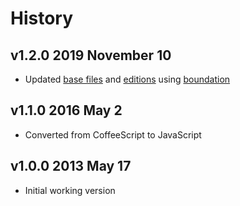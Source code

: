 # History

## v1.2.0 2019 November 10

-   Updated [base files](https://github.com/bevry/base) and [editions](https://editions.bevry.me) using [boundation](https://github.com/bevry/boundation)

## v1.1.0 2016 May 2
- Converted from CoffeeScript to JavaScript

## v1.0.0 2013 May 17
- Initial working version
